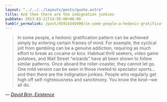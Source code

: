 ```yaml
---
layout: "../../../layouts/posts/quote.astro"
title: And then there are the indignation junkies
pubDate: 2013-03-21T14:50:00+00:00
tumblr_permalink: /post/45914345990/in-some-people-a-hedonic-gratification-pattern
---
```


> In some people, a hedonic gratification pattern can be achieved simply by entering certain frames of mind. For example, the cyclical jolt from gambling can be a genuine addiction, requiring as much effort to break as cocaine or kicx. Habitual thrill seekers, video game potatoes, and Wall Street “wizards” have all been shown to follow similar patterns. Once aboard the roller-coaster, they cannot let go. One mild version can be seen in those riveted to spectator sports… and then there are the indignation junkies. People who regularly get high off self-righteousness and sanctimony. You know the kind—we all do.

— <cite>[David Brin, _Existence_](https://www.goodreads.com/book/show/13039884-existence)</cite>
